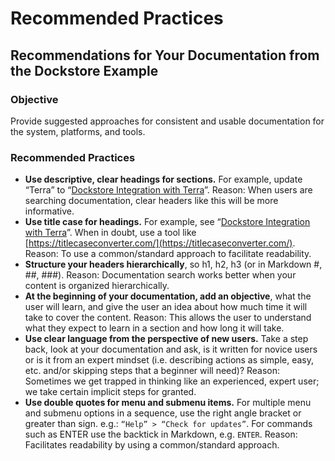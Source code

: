 # Recommended Practices

## Recommendations for Your Documentation from the Dockstore Example

### Objective

Provide suggested approaches for consistent and usable documentation for the system, platforms, and tools.

### Recommended Practices

* **Use descriptive, clear headings for sections.** For example, update “Terra” to “[Dockstore Integration with Terra](../../community_tools/dockstore-example.md)”. Reason: When users are searching documentation, clear headers like this will be more informative.
* **Use title case for headings.** For example, see “[Dockstore Integration with Terra](../../community_tools/dockstore-example.md)”. When in doubt, use a tool like [https://titlecaseconverter.com/](https://titlecaseconverter.com/). Reason: To use a common/standard approach to facilitate readability.
* **Structure your headers hierarchically**, so h1, h2, h3 \(or in Markdown \#, \#\#, \#\#\#\). Reason: Documentation search works better when your content is organized hierarchically.
* **At the beginning of your documentation, add an objective**, what the user will learn, and give the user an idea about how much time it will take to cover the content. Reason: This allows the user to understand what they expect to learn in a section and how long it will take. 
* **Use clear language from the perspective of new users.** Take a step back, look at your documentation and ask, is it written for novice users or is it from an expert mindset \(i.e. describing actions as simple, easy, etc. and/or skipping steps that a beginner will need\)? Reason: Sometimes we get trapped in thinking like an experienced, expert user; we take certain implicit steps for granted.
* **Use double quotes for menu and submenu items.** For multiple menu and submenu options in a sequence, use the right angle bracket or greater than sign. e.g.: `“Help” > “Check for updates”`. For commands such as ENTER use the backtick in Markdown, e.g. ```ENTER```. Reason: Facilitates readability by using a common/standard approach.

